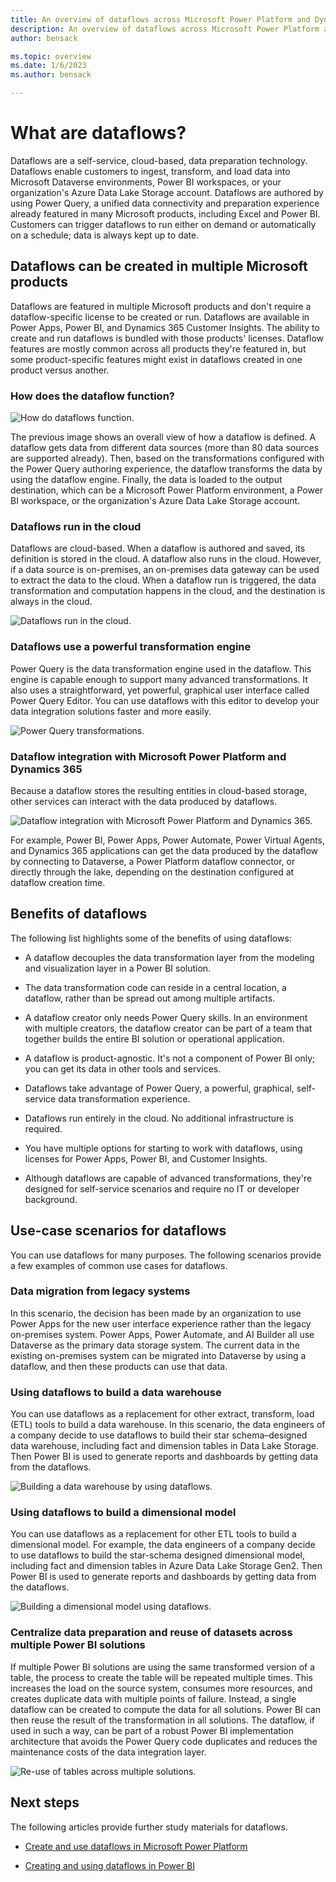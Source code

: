 ```yaml
---
title: An overview of dataflows across Microsoft Power Platform and Dynamics 365 products
description: An overview of dataflows across Microsoft Power Platform and Dynamics 365 products
author: bensack

ms.topic: overview
ms.date: 1/6/2023 
ms.author: bensack

---
```


# What are dataflows?

Dataflows are a self-service, cloud-based, data preparation technology. Dataflows enable customers to ingest, transform, and load data into Microsoft Dataverse environments, Power BI workspaces, or your organization's Azure Data Lake Storage account. Dataflows are authored by using Power Query, a unified data connectivity and preparation experience already featured in many Microsoft products, including Excel and Power BI. Customers can trigger dataflows to run either on demand or automatically on a schedule; data is always kept up to date.

## Dataflows can be created in multiple Microsoft products

Dataflows are featured in multiple Microsoft products and don't require a dataflow-specific license to be created or run. Dataflows are available in Power Apps, Power BI, and Dynamics 365 Customer Insights. The ability to create and run dataflows is bundled with those products' licenses. Dataflow features are mostly common across all products they're featured in, but some product-specific features might exist in dataflows created in one product versus another.

### How does the dataflow function?

![How do dataflows function.](media/overview-dataflows/dataflow-function.png)

The previous image shows an overall view of how a dataflow is defined. A dataflow gets data from different data sources (more than 80 data sources are supported already). Then, based on the transformations configured with the Power Query authoring experience, the dataflow transforms the data by using the dataflow engine. Finally, the data is loaded to the output destination, which can be a Microsoft Power Platform environment, a Power BI workspace, or the organization's Azure Data Lake Storage account.  

### Dataflows run in the cloud

Dataflows are cloud-based. When a dataflow is authored and saved, its definition is stored in the cloud. A dataflow also runs in the cloud. However, if a data source is on-premises, an on-premises data gateway can be used to extract the data to the cloud. When a dataflow run is triggered, the data transformation and computation happens in the cloud, and the destination is always in the cloud.

![Dataflows run in the cloud.](media/overview-dataflows/dataflow-cloud.png)

### Dataflows use a powerful transformation engine

Power Query is the data transformation engine used in the dataflow. This engine is capable enough to support many advanced transformations. It also uses a straightforward, yet powerful, graphical user interface called Power Query Editor. You can use dataflows with this editor to develop your data integration solutions faster and more easily.

![Power Query transformations.](media/overview-dataflows/power-query-editor.png)

### Dataflow integration with Microsoft Power Platform and Dynamics 365

Because a dataflow stores the resulting entities in cloud-based storage, other services can interact with the data produced by dataflows.

![Dataflow integration with Microsoft Power Platform and Dynamics 365.](media/overview-dataflows/dataflow-power-platform.png)

For example, Power BI, Power Apps, Power Automate, Power Virtual Agents, and Dynamics 365 applications can get the data produced by the dataflow by connecting to Dataverse, a Power Platform dataflow connector, or directly through the lake, depending on the destination configured at dataflow creation time.

## Benefits of dataflows

The following list highlights some of the benefits of using dataflows:

- A dataflow decouples the data transformation layer from the modeling and visualization layer in a Power BI solution.

- The data transformation code can reside in a central location, a dataflow, rather than be spread out among multiple artifacts.

- A dataflow creator only needs Power Query skills. In an environment with multiple creators, the dataflow creator can be part of a team that together builds the entire BI solution or operational application.

- A dataflow is product-agnostic. It's not a component of Power BI only; you can get its data in other tools and services.

- Dataflows take advantage of Power Query, a powerful, graphical, self-service data transformation experience.

- Dataflows run entirely in the cloud. No additional infrastructure is required.

- You have multiple options for starting to work with dataflows, using licenses for Power Apps, Power BI, and Customer Insights.

- Although dataflows are capable of advanced transformations, they're designed for self-service scenarios and require no IT or developer background.

## Use-case scenarios for dataflows

You can use dataflows for many purposes. The following scenarios provide a few examples of common use cases for dataflows.

### Data migration from legacy systems

In this scenario, the decision has been made by an organization to use Power Apps for the new user interface experience rather than the legacy on-premises system. Power Apps, Power Automate, and AI Builder all use Dataverse as the primary data storage system. The current data in the existing on-premises system can be migrated into Dataverse by using a dataflow, and then these products can use that data.

### Using dataflows to build a data warehouse

You can use dataflows as a replacement for other extract, transform, load (ETL) tools to build a data warehouse. In this scenario, the data engineers of a company decide to use dataflows to build their star schema&ndash;designed data warehouse, including fact and dimension tables in Data Lake Storage. Then Power BI is used to generate reports and dashboards by getting data from the dataflows.

![Building a data warehouse by using dataflows.](media/overview-dataflows/dataflows-build-data-warehouse.png)

### Using dataflows to build a dimensional model

You can use dataflows as a replacement for other ETL tools to build a dimensional model. For example, the data engineers of a company decide to use dataflows to build the star-schema designed dimensional model, including fact and dimension tables in Azure Data Lake Storage Gen2. Then Power BI is used to generate reports and dashboards by getting data from the dataflows.

![Building a dimensional model using dataflows.](media/overview-dataflows/dataflow-dimensional-model.png)

### Centralize data preparation and reuse of datasets across multiple Power BI solutions

If multiple Power BI solutions are using the same transformed version of a table, the process to create the table will be repeated multiple times. This increases the load on the source system, consumes more resources, and creates duplicate data with multiple points of failure. Instead, a single dataflow can be created to compute the data for all solutions. Power BI can then reuse the result of the transformation in all solutions. The dataflow, if used in such a way, can be part of a robust Power BI implementation architecture that avoids the Power Query code duplicates and reduces the maintenance costs of the data integration layer.

![Re-use of tables across multiple solutions.](media/overview-dataflows/reuse-tables-in-solutions.png)

## Next steps

The following articles provide further study materials for dataflows.

- [Create and use dataflows in Microsoft Power Platform](/data-integration/dataflows/dataflows-integration-overview)

- [Creating and using dataflows in Power BI](/power-bi/service-dataflows-create-use)
